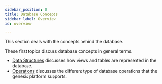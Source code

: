 ```yaml
---
sidebar_position: 0
title: Database Concepts
sidebar_label: Overview
id: overview

---
```


This section deals with the concepts behind the database.

These first topics discuss database concepts in general terms.

* [Data Structures](../data-structure/overview) discusses how views and tables are represented in the database.
* [Operations](../operations/overview) discusses the different type of database operations that the genesis platform
  supports.